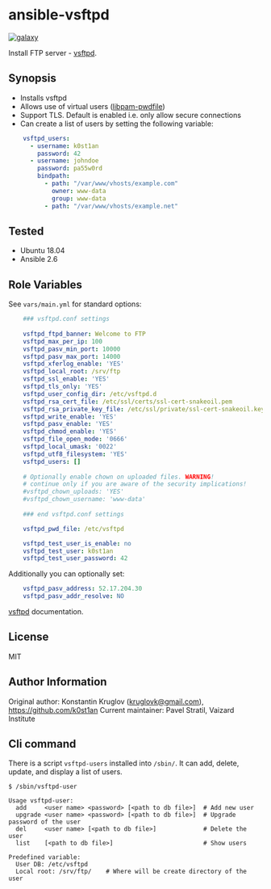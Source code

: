 ansible-vsftpd
==============

[![galaxy](https://img.shields.io/badge/galaxy-k0st1an.vsftpd-brightgreen.svg)](https://galaxy.ansible.com/detail#/role/6384)

Install FTP server - [vsftpd](https://security.appspot.com/vsftpd.html).


Synopsis
--------

  - Installs vsftpd
  - Allows use of virtual users ([libpam-pwdfile](https://github.com/tiwe-de/libpam-pwdfile))
  - Support TLS. Default is enabled i.e. only allow secure connections
  - Can create a list of users by setting the following variable:

```yaml
    vsftpd_users:
      - username: k0st1an
        password: 42
      - username: johndoe
        password: pa55w0rd
        bindpath:
          - path: "/var/www/vhosts/example.com"
            owner: www-data
            group: www-data
          - path: "/var/www/vhosts/example.net"
```

Tested
------

  - Ubuntu 18.04
  - Ansible 2.6


Role Variables
--------------

See `vars/main.yml` for standard options:

```yaml
    ### vsftpd.conf settings
    
    vsftpd_ftpd_banner: Welcome to FTP
    vsftpd_max_per_ip: 100
    vsftpd_pasv_min_port: 10000
    vsftpd_pasv_max_port: 14000
    vsftpd_xferlog_enable: 'YES'
    vsftpd_local_root: /srv/ftp
    vsftpd_ssl_enable: 'YES'
    vsftpd_tls_only: 'YES'
    vsftpd_user_config_dir: /etc/vsftpd.d
    vsftpd_rsa_cert_file: /etc/ssl/certs/ssl-cert-snakeoil.pem
    vsftpd_rsa_private_key_file: /etc/ssl/private/ssl-cert-snakeoil.key
    vsftpd_write_enable: 'YES'
    vsftpd_pasv_enable: 'YES'
    vsftpd_chmod_enable: 'YES'
    vsftpd_file_open_mode: '0666'
    vsftpd_local_umask: '0022'
    vsftpd_utf8_filesystem: 'YES'
    vsftpd_users: []
    
    # Optionally enable chown on uploaded files. WARNING! 
    # continue only if you are aware of the security implications!
    #vsftpd_chown_uploads: 'YES'
    #vsftpd_chown_username: 'www-data'
    
    ### end vsftpd.conf settings

    vsftpd_pwd_file: /etc/vsftpd

    vsftpd_test_user_is_enable: no
    vsftpd_test_user: k0st1an
    vsftpd_test_user_password: 42
```

Additionally you can optionally set:

```yaml
    vsftpd_pasv_address: 52.17.204.30
    vsftpd_pasv_addr_resolve: NO
```

[vsftpd](https://security.appspot.com/vsftpd/vsftpd_conf.html) documentation.


License
-------

MIT


Author Information
------------------

Original author: Konstantin Kruglov (kruglovk@gmail.com), https://github.com/k0st1an
Current maintainer: Pavel Stratil, Vaizard Institute


Cli command
-----------

There is a script `vsftpd-users` installed into `/sbin/`. It can add, delete, update, and display
a list of users.

```
$ /sbin/vsftpd-user

Usage vsftpd-user:
  add     <user name> <password> [<path to db file>]  # Add new user
  upgrade <user name> <password> [<path to db file>]  # Upgrade password of the user
  del     <user name> [<path to db file>]             # Delete the user
  list    [<path to db file>]                         # Show users

Predefined variable:
  User DB: /etc/vsftpd
  Local root: /srv/ftp/    # Where will be create directory of the user
```
